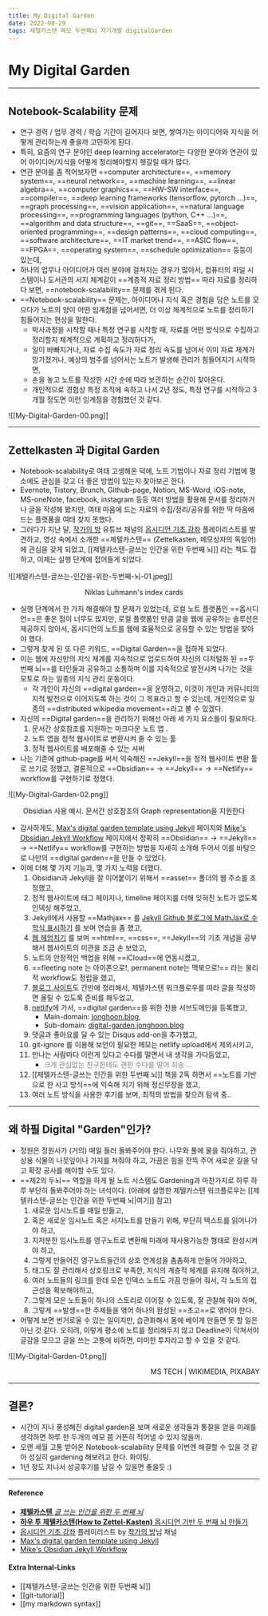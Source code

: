```yaml
---
title: My Digital Garden
date: 2022-08-29
tags: 제텔카스텐 메모 두번째뇌 자기개발 digitalGarden
---
```


# My Digital Garden

---

## Notebook-Scalability 문제
- 연구 경력 / 업무 경력 / 학습 기간이 길어지다 보면, 쌓여가는 아이디어와 지식을 어떻게 관리하는게 좋을까 고민하게 된다. 
- 특히, 요즘의 연구 분야인 deep learning accelerator는 다양한 분야와 연관이 있어 아이디어/지식을 어떻게 정리해야할지 헷갈릴 때가 많다. 
- 연관 분야를 좀 적어보자면 ==computer architecture==, ==memory system==, ==neural network==, ==machine learning==, ==linear algebra==, ==computer graphics==, ==HW-SW interface==, ==compiler==, ==deep learning frameworks (tensorflow, pytorch ...)==, ==graph processing==, ==vision application==, ==natural language processing==, ==programming languages (python, C++ ...)==, ==algorithm and data structure==, ==git==, ==SaaS==, ==object-oriented programming==, ==design patterns==, ==cloud computing==, ==software architecture==, ==IT market trend==, ==ASIC flow==, ==FPGA==, ==operating system==, ==schedule optimization==  등등이 있는데, 
- 하나의 업무나 아이디어가 여러 분야에 걸쳐지는 경우가 많아서, 컴퓨터의 파일 시스템이나 도서관의 서지 체계같이 ==계층적 자료 정리 방법== 따라 자료를 정리하다 보면, ==notebook-scalability== 문제를 겪게 된다.
- ==Notebook-scalability== 문제는, 아이디어나 지식 혹은 경험을 담은 노트를 모으다가 노트의 양이 어떤 임계점을 넘어서면, 더 이상 체계적으로 노트를 정리하기 힘들어지는 현상을 말한다. 
	- 박사과정을 시작할 때나 특정 연구를 시작할 때, 자료를 어떤 방식으로 수집하고 정리할지 체계적으로 계획하고 정리하다가,
	- 일이 바빠지거나, 자료 수집 속도가 자료 정리 속도를 넘어서 이미 자료 체계가 망가졌거나, 예상의 범주를 넘어서는 노트가 발생해 관리가 힘들어지기 시작하면,
	- 손을 놓고 노트를 작성한 시간 순에 따라 보관하는 순간이 찾아온다. 
	- 개인적으로 경험상 특정 조직에 속하고 나서 2년 정도, 특정 연구를 시작하고 3개월 정도면 이런 임계점을 경험했던 것 같다.

![[My-Digital-Garden-00.png]]

--- 

## Zettelkasten 과 Digital Garden
- Notebook-scalability로 여태 고생해온 덕에, 노트 기법이나 자료 정리 기법에 평소에도 관심을 갖고 더 좋은 방법이 있는지 찾아보곤 한다.
- Evernote, Tistory, Brunch, Github-page, Notion, MS-Word, iOS-note, MS-oneNote, facebook, instagram 등등 여러 방법을 활용해 문서를 정리하거나 글을 작성해 봤지만, 여태 마음에 드는 자료의 수집/정리/공유를 위한 딱 마음에 드는 플랫폼을 여태 찾지 못했다.
- 그러다가 지난 달, [작가의 방](https://www.youtube.com/c/%EC%9E%91%EA%B0%80%EC%9D%98%EB%B0%A9) 유튜브 채널의 [옵시디언 기초 강좌](https://youtube.com/playlist?list=PLy4SLsxzyLUUJlu0L-_U7c1jy_bqvPMR6) 플레이리스트를 발견하고, 영상 속에서 소개한 ==제텔카스텐== (Zettelkasten, 메모상자의 독일어) 에 관심을 갖게 되었고, [[제텔카스텐-글쓰는 인간을 위한 두번째 뇌]] 라는 책도 접하고, 이제는 실행 단계에 접어들게 되었다. 

![[제텔카스텐-글쓰는-인간을-위한-두번째-뇌-01.jpeg]]
<center>Niklas Luhmann's index cards</center>

- 실행 단계에서 한 가지 해결해야 할 문제가 있었는데, 로컬 노트 플랫폼인 ==옵시디언==은 좋은 점이 너무도 많지만, 로컬 플랫폼인 만큼 글을 웹에 공유하는 솔루션은 제공하지 않아서, 옵시디언의 노트를 웹에 효율적으로 공유할 수 있는 방법을 찾아야 했다. 
- 그렇게 찾게 된 또 다른 키워드, ==Digital Garden==을 접하게 되었다.
- 이는 웹에 자신만의 지식 체계를 지속적으로 업로드하여 자신의 디저털화 된 ==두번째 뇌==를 타인들과 공유하고 소통하며 이를 지속적으로 발전시켜 나가는 것을 모토로 하는 일종의 지식 관리 운동이다. 
	- 각 개인이 자신의 ==digital garden==을 운영하고, 이것이 개인과 커뮤니티의 지적 발전으로 이어지도록 하는 것이 그 목표라고 할 수 있는데, 개인적으로 일종의 ==distributed wikipedia movement==라고 볼 수 있겠다.
- 자신의 ==Digital garden==을 관리하기 위해선 아래 세 가지 요소들이 필요하다.
	1.  문서간 상호참조를 지원하는 마크다운 노트 앱 .
	2. 노트 앱을 정적 웹사이트로 변환시켜 줄 수 있는 툴
	3. 정적 웹사이트를 배포해줄 수 있는 서버
- 나는 기존에 github-page를 써서 익숙해진 ==Jekyll==을 정적 웹사이트 변환 툴로 쓰기로 정했고,  결론적으로 ==Obsidian== $\rightarrow$ ==Jekyll==  $\rightarrow$ ==Netlify== workflow를 구현하기로 정했다.

![[My-Digital-Garden-02.png]]
<center>Obsidian 사용 예시. 문서간 상호참조의 Graph representation을 지원한다</center>

- 감사하게도, [Max's digital garden template using Jekyll](https://maximevaillancourt.com/blog/setting-up-your-own-digital-garden-with-jekyll) 페이지와  [Mike's Obsidian Jekyll Workflow](https://refinedmind.co/obsidian-jekyll-workflow) 페이지에서 정확히 ==Obsidian== $\rightarrow$ ==Jekyll==  $\rightarrow$ ==Netlify== workflow를 구현하는 방법을 자세히 소개해 두어서 이를 바탕으로 나만의 ==digital garden==을 만들 수 있었다.
- 이에 더해 몇 가지 기능과, 몇 가지 노력을 더했다.
	1. Obsidian과 Jekyll을 잘 이어붙이기 위해서 ==asset== 폴더의 웹 주소를 조정했고, 
	2. 정적 웹사이트에 태그 페이지나, timeline 페이지를 더해 잊혀진 노트가 없도록 인덱싱 해주었고,
	3. Jekyll에서 사용할 ==Mathjax== 를  [Jekyll Github 블로그에 MathJax로 수학식 표시하기](https://mkkim85.github.io/blog-apply-mathjax-to-jekyll-and-github-pages/) 를 보며 연습을 좀 했고,
	4. [웹 헤엄치기](https://wikidocs.net/book/4884?fbclid=IwAR0jxTPZ2ccqREK4mFCH1TafECwFJeq21tWY1cNeWSearV0NFkXXIKZaBzo) 를 보며 ==html==, ==css==, ==Jekyll==의 기초 개념을 공부해서 웹사이트의 미관을 조금 손 보았고,
	5. 노트의 안정적인 백업을 위해 ==iCloud==에 연동시켰고,
	6. ==fleeting note 는 아이폰으로!, permanent note는 맥북으로!== 라는 물리적 workflow도 정립을 했고,
	7. [블로그 사이트](https://jonghoon.blog/)도 간만에 정리해서, 제텔카스텐 워크플로우를 따라 글을 작성하면 올릴 수 있도록 준비를 해두었고,
	8. [netlify](https://www.netlify.com/)에 가서, ==digital garden==을 위한 전용 서브도메인을 등록했고,
		- Main-domain: [jonghoon.blog](https://jonghoon.blog), 
		- Sub-domain: [digital-garden.jonghoon.blog](https://digital-garden.jonghoon.blog)
	9. 댓글과 좋아요를 달 수 있는 Disqus add-on을 추가했고,
	10. git-ignore 를 이용해 보안이 필요한 메모는 netlify upload에서 제외시키고,
	11. 만나는 사람마다 이런게 있다고 수다를 떨면서 내 생각을 가다듬었고, 
		- <span style="color:grey">크게 관심없는 친구한테도 괜한 수다를 떨어 죄송 ... </span>
	12. [[제텔카스텐-글쓰는 인간을 위한 두번째 뇌]] 책을 2독 하면서 ==노트를 기반으로 한 사고 방식==에 익숙해 지기 위해 정신무장을 했고,
	13. 여러 노트 방식을 사용한 후기를 보며, 최적의 방법을 찾으려 탐색 중..

---

## 왜 하필 Digital "Garden"인가?
- 정원은 정원사가 (거의) 매일 들러 돌봐주어야 한다. 나무와 풀에 물을 줘야하고, 관상용 식물의 나뭇잎이나 가지를 쳐줘야 하고, 가끔은 힘을 잔뜩 주어 새로운 길을 닦고 확장 공사를 해야할 수도 있다.
- ==제2의 두뇌== 역할을 하게 될 노트 시스템도 Gardening과 마찬가지로 하루 하루 부단히 돌봐주어야 하는 녀석이다. (아래에 설명한 제텔카스텐 워크플로우는 [[제텔카스텐-글쓰는 인간을 위한 두번째 뇌|여기]] 참고)
	1. 새로운 임시노트를 매일 만들고, 
	2. 혹은 새로운 임시노트 혹은 서지노트를 만들기 위해, 부단히 텍스트를 읽어나가야 하고,
	3. 지저분한 임시노트를 영구노트로 변환해 미래에 재사용가능한 형태로 완성시켜야 하고, 
	4. 그렇게 만들어진 영구노트들간의 상호 연계성을 촘촘하게 만들어 가야하고,
	5. 태그도 잘 관리해서 상호링크로 부족한, 지식의 계층적 체계를 유지해 줘야하고,
	6. 여러 노트들의 링크를 한데 모은 인덱스 노트도 가끔 만들어 줘서, 각 노트의 접근성을 확보해야하고,
	7. 그렇게 모은 노트들이 하나의 스토리로 이어질 수 있도록, 잘 관찰해 줘야 하며,
	8. 그렇게 ==발생==한 주제들을 엮어 하나의 완성된 ==초고==로 엮어야 한다. 
- 어떻게 보면 번거로울 수 있는 일이지만, 습관화해서 몸에 베이게 만들면 못 할 일은 아닌 것 같다. 오히려, 이렇게 평소에 노트를 정리해두지 않고 Deadline이 닥쳐서야 글감을 모으고 글을 쓰는 고통에 비하면, 미미한 투자라고 할 수 있을 것 같다.

![[My-Digital-Garden-01.png]]
<p align="right"> MS TECH | WIKIMEDIA, PIXABAY</p>



---

## 결론?
- 시간이 지나 풍성해진 digital garden을 보며 새로운 생각들과 통찰을 얻을 미래를 생각하면 하루 한 두개의 메모 쯤 거뜬히 적어낼 수 있지 않을까.
- 오랜 세월 고통 받아온 Notebook-scalability 문제를 이번엔 해결할 수 있을 것 같아 성실히 gardening 해보려고 한다. 화이팅.
- 1년 정도 지나서 성공후기를 남길 수 있을면 좋을듯 :)

---
#### Reference
- [**제텔카스텐** *글 쓰는 인간을 위한 두 번째 뇌*](http://www.kyobobook.co.kr/product/detailViewKor.laf?mallGb=KOR&ejkGb=KOR&barcode=9788993784701)
- [**하우 투 제텔카스텐(How to Zettel-Kasten)** 옵시디언 기반 두 번째 뇌 만들기](http://www.kyobobook.co.kr/product/detailViewKor.laf?ejkGb=KOR&mallGb=KOR&barcode=9788993784725&orderClick=LAG&Kc=)
- [옵시디언 기초 강좌](https://youtube.com/playlist?list=PLy4SLsxzyLUUJlu0L-_U7c1jy_bqvPMR6) 플레이리스트 by [작가의 방](https://www.youtube.com/c/%EC%9E%91%EA%B0%80%EC%9D%98%EB%B0%A9)님 채널
- [Max's digital garden template using Jekyll](https://maximevaillancourt.com/blog/setting-up-your-own-digital-garden-with-jekyll) 
- [Mike's Obsidian Jekyll Workflow](https://refinedmind.co/obsidian-jekyll-workflow) 

#### Extra Internal-Links
- [[제텔카스텐-글쓰는 인간을 위한 두번째 뇌]]
- [[git-tutorial]]
- [[my markdown syntax]]
